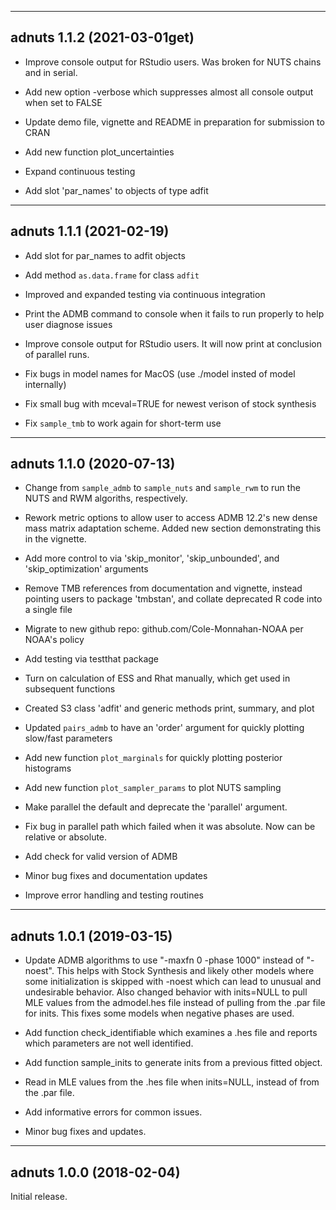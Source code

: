 ------------------------------------------------------------------------
adnuts 1.1.2 (2021-03-01get)
------------------------------------------------------------------------

* Improve console output for RStudio users. Was broken for NUTS chains and in serial.

* Add new option -verbose which suppresses almost all console output when set to FALSE

* Update demo file, vignette and README in preparation for submission to CRAN

* Add new function plot_uncertainties

* Expand continuous testing

* Add slot 'par_names' to objects of type adfit

------------------------------------------------------------------------
adnuts 1.1.1 (2021-02-19)
------------------------------------------------------------------------

* Add slot for par_names to adfit objects

* Add method `as.data.frame` for class `adfit`

* Improved and expanded testing via continuous integration

* Print the ADMB command to console when it fails to run properly to help user diagnose issues

* Improve console output for RStudio users. It will now print at conclusion of parallel runs.

* Fix bugs in model names for MacOS (use ./model insted of model internally)

* Fix small bug with mceval=TRUE for newest verison of stock synthesis

* Fix `sample_tmb` to work again for short-term use

------------------------------------------------------------------------
adnuts 1.1.0 (2020-07-13)
------------------------------------------------------------------------

* Change from `sample_admb` to `sample_nuts` and `sample_rwm` to
  run the NUTS and RWM algoriths, respectively.
  
* Rework metric options to allow user to access ADMB 12.2's new
  dense mass matrix adaptation scheme. Added new section
  demonstrating this in the vignette.
  
* Add more control to via 'skip_monitor',
  'skip_unbounded', and 'skip_optimization' arguments
  
* Remove TMB references from documentation and vignette, 
  instead pointing users to package 'tmbstan', and collate
  deprecated R code into a single file
  
* Migrate to new github repo: github.com/Cole-Monnahan-NOAA per
  NOAA's policy
  
* Add testing via testthat package

* Turn on calculation of ESS and Rhat manually, which get used in
  subsequent functions
  
* Created S3 class 'adfit' and generic methods print, summary,
  and plot
  
* Updated `pairs_admb` to have an 'order' argument for quickly
  plotting slow/fast parameters
  
* Add new function `plot_marginals` for quickly plotting posterior
  histograms
  
* Add new function `plot_sampler_params` to plot NUTS sampling

* Make parallel the default and deprecate the 'parallel'
  argument.
  
* Fix bug in parallel path which failed when it was absolute. Now
  can be relative or absolute. 
  
* Add check for valid version of ADMB

* Minor bug fixes and documentation updates

* Improve error handling and testing routines

------------------------------------------------------------------------
adnuts 1.0.1 (2019-03-15) 
------------------------------------------------------------------------

* Update ADMB algorithms to use "-maxfn 0 -phase 1000" instead of
  "-noest". This helps with Stock Synthesis and likely other
  models where some initialization is skipped with -noest which
  can lead to unusual and undesirable behavior. Also changed
  behavior with inits=NULL to pull MLE values from the
  admodel.hes file instead of pulling from the .par file for
  inits. This fixes some models when negative phases are used.

* Add function check_identifiable which examines a .hes file and
  reports which parameters are not well identified.

* Add function sample_inits to generate inits from a previous
  fitted object.

* Read in MLE values from the .hes file when inits=NULL, instead
  of from the .par file.

* Add informative errors for common issues.

* Minor bug fixes and updates.


------------------------------------------------------------------------
adnuts 1.0.0 (2018-02-04)
------------------------------------------------------------------------

Initial release.
